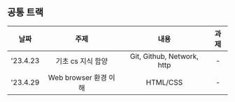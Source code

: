 ## 공통 트랙

|날짜|주제|내용|과제|
|:---:|:---:|:---:|:----:|
|'23.4.23| 기초 cs 지식 함양 | Git, Github, Network, http |-|
|'23.4.29| Web browser 환경 이해 | HTML/CSS |-|